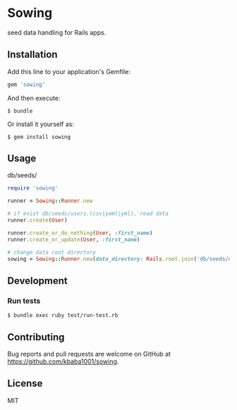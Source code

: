 # Sowing

seed data handling for Rails apps.

## Installation

Add this line to your application's Gemfile:

```ruby
gem 'sowing'
```

And then execute:

    $ bundle

Or install it yourself as:

    $ gem install sowing

## Usage

db/seeds/

```ruby
require 'sowing'

runner = Sowing::Runner.new

# if exist db/seeds/users.(csv|yaml|yml), read data
runner.create(User)

runner.create_or_do_nothing(User, :first_name)
runner.create_or_update(User, :first_name)

# change data root directory
sowing = Sowing::Runner.new(data_directory: Rails.root.join('db/seeds/development'))
```

## Development

### Run tests

    $ bundle exec ruby test/run-test.rb

## Contributing

Bug reports and pull requests are welcome on GitHub at https://github.com/kbaba1001/sowing.

## License

MIT
